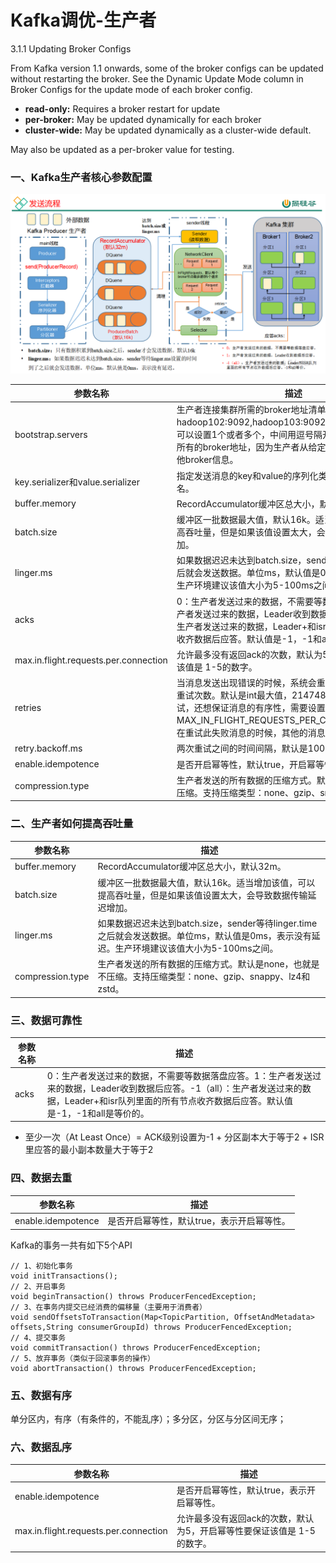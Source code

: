 # Kafka调优-生产者

3.1.1 Updating Broker Configs

From Kafka version 1.1 onwards, some of the broker configs can be updated without restarting the broker. See the Dynamic
Update Mode column in Broker Configs for the update mode of each broker config.

- **read-only:** Requires a broker restart for update
- **per-broker:** May be updated dynamically for each broker
- **cluster-wide:** May be updated dynamically as a cluster-wide default.

May also be updated as a per-broker value for testing.

### 一、Kafka生产者核心参数配置

![](./images/15-Kafka调优-生产者-1688694410350.png)

| 参数名称                                  | 描述                                                                                                                                                |
|---------------------------------------|---------------------------------------------------------------------------------------------------------------------------------------------------|
| bootstrap.servers                     | 生产者连接集群所需的broker地址清单。例如hadoop102:9092,hadoop103:9092,hadoop104:9092，可以设置1个或者多个，中间用逗号隔开。注意这里并非需要所有的broker地址，因为生产者从给定的broker里查找到其他broker信息。         |
| key.serializer和value.serializer       | 指定发送消息的key和value的序列化类型。一定要写全类名。                                                                                                                   |
| buffer.memory                         | RecordAccumulator缓冲区总大小，默认32m。                                                                                                                    |
| batch.size                            | 缓冲区一批数据最大值，默认16k。适当增加该值，可以提高吞吐量，但是如果该值设置太大，会导致数据传输延迟增加。                                                                                           |
| linger.ms                             | 如果数据迟迟未达到batch.size，sender等待linger.time之后就会发送数据。单位ms，默认值是0ms，表示没有延迟。生产环境建议该值大小为5-100ms之间。                                                         |
| acks                                  | 0：生产者发送过来的数据，不需要等数据落盘应答。1：生产者发送过来的数据，Leader收到数据后应答。-1（all）：生产者发送过来的数据，Leader+和isr队列里面的所有节点收齐数据后应答。默认值是-1，-1和all是等价的。                              |
| max.in.flight.requests.per.connection | 允许最多没有返回ack的次数，默认为5，开启幂等性要保证该值是 1-5的数字。                                                                                                           |
| retries                               | 当消息发送出现错误的时候，系统会重发消息。retries表示重试次数。默认是int最大值，2147483647。如果设置了重试，还想保证消息的有序性，需要设置MAX_IN_FLIGHT_REQUESTS_PER_CONNECTION=1否则在重试此失败消息的时候，其他的消息可能发送成功了。 |
| retry.backoff.ms                      | 两次重试之间的时间间隔，默认是100ms。                                                                                                                             |
| enable.idempotence                    | 是否开启幂等性，默认true，开启幂等性。                                                                                                                             |
| compression.type                      | 生产者发送的所有数据的压缩方式。默认是none，也就是不压缩。支持压缩类型：none、gzip、snappy、lz4和zstd。                                                                                  |

### 二、生产者如何提高吞吐量

| 参数名称             | 描述                                                                                        |
|------------------|-------------------------------------------------------------------------------------------|
| buffer.memory    | RecordAccumulator缓冲区总大小，默认32m。                                                            |
| batch.size       | 缓冲区一批数据最大值，默认16k。适当增加该值，可以提高吞吐量，但是如果该值设置太大，会导致数据传输延迟增加。                                   |
| linger.ms        | 如果数据迟迟未达到batch.size，sender等待linger.time之后就会发送数据。单位ms，默认值是0ms，表示没有延迟。生产环境建议该值大小为5-100ms之间。 |
| compression.type | 生产者发送的所有数据的压缩方式。默认是none，也就是不压缩。支持压缩类型：none、gzip、snappy、lz4和zstd。                          |

### 三、数据可靠性

| 参数名称 | 描述                                                                                                                   |
|------|----------------------------------------------------------------------------------------------------------------------|
| acks | 0：生产者发送过来的数据，不需要等数据落盘应答。1：生产者发送过来的数据，Leader收到数据后应答。-1（all）：生产者发送过来的数据，Leader+和isr队列里面的所有节点收齐数据后应答。默认值是-1，-1和all是等价的。 |

- 至少一次（At Least Once）= ACK级别设置为-1 + 分区副本大于等于2 + ISR里应答的最小副本数量大于等于2

### 四、数据去重

| 参数名称               | 描述                      |
|--------------------|-------------------------|
| enable.idempotence | 是否开启幂等性，默认true，表示开启幂等性。 |

Kafka的事务一共有如下5个API

```
// 1、初始化事务
void initTransactions();
// 2、开启事务
void beginTransaction() throws ProducerFencedException;
// 3、在事务内提交已经消费的偏移量（主要用于消费者）
void sendOffsetsToTransaction(Map<TopicPartition, OffsetAndMetadata> offsets,String consumerGroupId) throws ProducerFencedException;
// 4、提交事务
void commitTransaction() throws ProducerFencedException;
// 5、放弃事务（类似于回滚事务的操作）
void abortTransaction() throws ProducerFencedException;
```

### 五、数据有序

单分区内，有序（有条件的，不能乱序）；多分区，分区与分区间无序；

### 六、数据乱序

| 参数名称                                  | 描述                                      |
|---------------------------------------|-----------------------------------------|
| enable.idempotence                    | 是否开启幂等性，默认true，表示开启幂等性。                 |
| max.in.flight.requests.per.connection | 允许最多没有返回ack的次数，默认为5，开启幂等性要保证该值是 1-5的数字。 |
